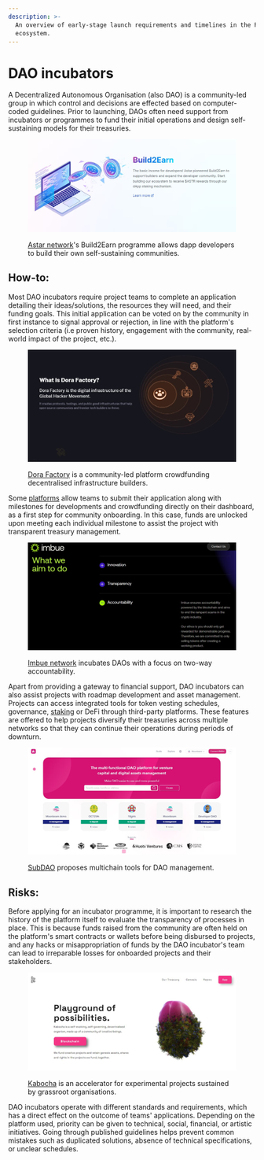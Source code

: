 ```yaml
---
description: >-
  An overview of early-stage launch requirements and timelines in the Polkadot
  ecosystem.
---
```


# DAO incubators

A Decentralized Autonomous Organisation (also DAO) is a community-led group in which control and decisions are effected based on computer-coded guidelines. Prior to launching, DAOs often need support from incubators or programmes to fund their initial operations and design self-sustaining models for their treasuries.&#x20;

<figure><img src="../../../.gitbook/assets/O_DIAstar.JPG" alt=""><figcaption><p><a href="https://astar.network/">Astar network</a>'s Build2Earn programme allows dapp developers to build their own self-sustaining communities.</p></figcaption></figure>



## How-to:

Most DAO incubators require project teams to complete an application detailing their ideas/solutions, the resources they will need, and their funding goals. This initial application can be voted on by the community in first instance to signal approval or rejection, in line with the platform's selection criteria (i.e proven history, engagement with the community, real-world impact of the project, etc.).&#x20;

<figure><img src="../../../.gitbook/assets/O_DIDoraFactory.JPG" alt=""><figcaption><p><a href="https://dorafactory.org/">Dora Factory</a> is a community-led platform crowdfunding decentralised infrastructure builders.</p></figcaption></figure>



Some [platforms](../../5.regulations/platforms.md) allow teams to submit their application along with milestones for developments and crowdfunding directly on their dashboard, as a first step for community onboarding. In this case, funds are unlocked upon meeting each individual milestone to assist the project with transparent treasury management.

<figure><img src="../../../.gitbook/assets/O_DIImbue.JPG" alt=""><figcaption><p><a href="https://www.imbue.network/">Imbue network</a> incubates DAOs with a focus on two-way accountability.</p></figcaption></figure>



Apart from providing a gateway to financial support, DAO incubators can also assist projects with roadmap development and asset management. Projects can access integrated tools for token vesting schedules, governance, [staking](../staking/) or DeFi through third-party platforms. These features are offered to help projects diversify their treasuries across multiple networks so that they can continue their operations during periods of downturn.

<figure><img src="../../../.gitbook/assets/O_DISubDAO.JPG" alt=""><figcaption><p><a href="https://www.subdao.network/">SubDAO</a> proposes multichain tools for DAO management.</p></figcaption></figure>



## Risks:

Before applying for an incubator programme, it is important to research the history of the platform itself to evaluate the transparency of processes in place. This is because funds raised from the community are often held on the platform's smart contracts or wallets before being disbursed to projects, and any hacks or misappropriation of funds by the DAO incubator's team can lead to irreparable losses for onboarded projects and their stakeholders.&#x20;

<figure><img src="../../../.gitbook/assets/O_DIKabocha.JPG" alt=""><figcaption><p><a href="https://www.kabocha.network/">Kabocha</a> is an accelerator for experimental projects sustained by grassroot organisations.</p></figcaption></figure>



DAO incubators operate with different standards and requirements, which has a direct effect on the outcome of teams' applications. Depending on the platform used, priority can be given to technical, social, financial, or artistic initiatives. Going through published guidelines helps prevent common mistakes such as duplicated solutions, absence of technical specifications, or unclear schedules.&#x20;

